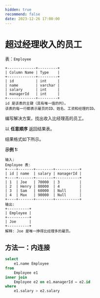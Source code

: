 ```yaml
---
hidden: true
recommend: false
date: 2023-12-26 17:00:00
---
```


# 超过经理收入的员工

表：`Employee` 

```
+-------------+---------+
| Column Name | Type    |
+-------------+---------+
| id          | int     |
| name        | varchar |
| salary      | int     |
| managerId   | int     |
+-------------+---------+
id 是该表的主键（具有唯一值的列）。
该表的每一行都表示雇员的ID、姓名、工资和经理的ID。
```

 

编写解决方案，找出收入比经理高的员工。

以 **任意顺序** 返回结果表。

结果格式如下所示。

 

**示例 1:**

```
输入: 
Employee 表:
+----+-------+--------+-----------+
| id | name  | salary | managerId |
+----+-------+--------+-----------+
| 1  | Joe   | 70000  | 3         |
| 2  | Henry | 80000  | 4         |
| 3  | Sam   | 60000  | Null      |
| 4  | Max   | 90000  | Null      |
+----+-------+--------+-----------+
输出: 
+----------+
| Employee |
+----------+
| Joe      |
+----------+
解释: Joe 是唯一挣得比经理多的雇员。
```

## 方法一：内连接

```sql
select
    e1.name Employee
from
    Employee e1
inner join
    Employee e2 on e1.managerId = e2.id
where
    e1.salary > e2.salary
```



